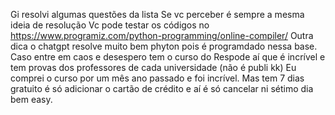 Gi resolvi algumas questões da lista
Se vc perceber é sempre a mesma ideia de resolução 
Vc pode testar os códigos no https://www.programiz.com/python-programming/online-compiler/
Outra dica o chatgpt resolve muito bem phyton pois é programdado nessa base.
Caso entre em caos e desespero tem o curso do Respode aí que é incrível e tem provas dos professores de cada universidade 
(não é publi kk) Eu comprei o curso por um mês ano passado e foi incrível.
Mas tem 7 dias gratuito é só adicionar o cartão de crédito e aí é só cancelar ni sétimo dia bem easy.
